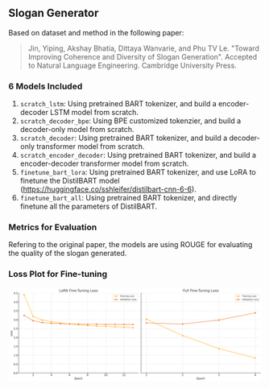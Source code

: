 ## Slogan Generator

Based on dataset and method in the following paper:

> Jin, Yiping, Akshay Bhatia, Dittaya Wanvarie, and Phu TV Le. "Toward Improving Coherence and Diversity of Slogan Generation". Accepted to Natural Language Engineering. Cambridge University Press.

### 6 Models Included

1. `scratch_lstm`: Using pretrained BART tokenizer, and build a encoder-decoder LSTM model from scratch.
2. `scratch_decoder_bpe`: Using BPE customized tokenzier, and build a decoder-only model from scratch.
3. `scratch_decoder`: Using pretrained BART tokenizer, and build a decoder-only transformer model from scratch.
4. `scratch_encoder_decoder`: Using pretrained BART tokenizer, and build a encoder-decoder transformer model from scratch.
5. `finetune_bart_lora`: Using pretrained BART tokenizer, and use LoRA to finetune the DistilBART model (https://huggingface.co/sshleifer/distilbart-cnn-6-6).
6. `finetune_bart_all`: Using pretrained BART tokenizer, and directly finetune all the parameters of DistilBART.

### Metrics for Evaluation

Refering to the original paper, the models are using ROUGE for evaluating the quality of the slogan generated.

### Loss Plot for Fine-tuning

![Fine-tuning loss curve](./Fine-Tuning%20Loss.png)
